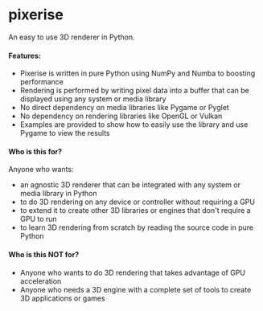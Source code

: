 # pixerise

An easy to use 3D renderer in Python.

#### Features:
- Pixerise is written in pure Python using NumPy and Numba to boosting performance
- Rendering is performed by writing pixel data into a buffer that can be displayed using any system or media library
- No direct dependency on media libraries like Pygame or Pyglet
- No dependency on rendering libraries like OpenGL or Vulkan
- Examples are provided to show how to easily use the library and use Pygame to view the results

#### Who is this for?
Anyone who wants:
- an agnostic 3D renderer that can be integrated with any system or media library in Python
- to do 3D rendering on any device or controller without requiring a GPU
- to extend it to create other 3D libraries or engines that don't require a GPU to run
- to learn 3D rendering from scratch by reading the source code in pure Python

#### Who is this NOT for?
- Anyone who wants to do 3D rendering that takes advantage of GPU acceleration
- Anyone who needs a 3D engine with a complete set of tools to create 3D applications or games